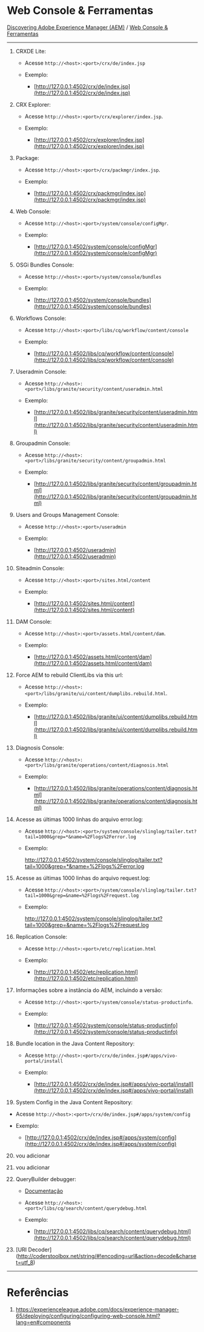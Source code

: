 Web Console & Ferramentas
==================

[Discovering Adobe Experience Manager (AEM)](README.md) / [Web Console & Ferramentas](web-console-e-ferramentas.md)

-------------

1. CRXDE Lite:

    * Acesse `http://<host>:<port>/crx/de/index.jsp`

    * Exemplo:

      * [http://127.0.0.1:4502/crx/de/index.jsp](http://127.0.0.1:4502/crx/de/index.jsp) 



2. CRX Explorer:

    * Acesse  `http://<host>:<port>/crx/explorer/index.jsp`.

    * Exemplo:

      * [http://127.0.0.1:4502/crx/explorer/index.jsp](http://127.0.0.1:4502/crx/explorer/index.jsp) 

3. Package:

    * Acesse  `http://<host>:<port>/crx/packmgr/index.jsp`.

    * Exemplo:

      * [http://127.0.0.1:4502/crx/packmgr/index.jsp](http://127.0.0.1:4502/crx/packmgr/index.jsp)


4.  Web Console:

    * Acesse  `http://<host>:<port>/system/console/configMgr`.

    * Exemplo:

      * [http://127.0.0.1:4502/system/console/configMgr](http://127.0.0.1:4502/system/console/configMgr)


5. OSGi Bundles Console:

    * Acesse  `http://<host>:<port>/system/console/bundles`

    * Exemplo:

      * [http://127.0.0.1:4502/system/console/bundles](http://127.0.0.1:4502/system/console/bundles)

6. Workflows Console:

    * Acesse  `http://<host>:<port>/libs/cq/workflow/content/console`

    * Exemplo:

      * [http://127.0.0.1:4502/libs/cq/workflow/content/console](http://127.0.0.1:4502/libs/cq/workflow/content/console)


7. Useradmin Console:

    * Acesse  `http://<host>:<port>/libs/granite/security/content/useradmin.html`

    * Exemplo:

      * [http://127.0.0.1:4502/libs/granite/security/content/useradmin.html](http://127.0.0.1:4502/libs/granite/security/content/useradmin.html)


8. Groupadmin Console:

    * Acesse  `http://<host>:<port>/libs/granite/security/content/groupadmin.html`

    * Exemplo:

      * [http://127.0.0.1:4502/libs/granite/security/content/groupadmin.html](http://127.0.0.1:4502/libs/granite/security/content/groupadmin.html) 


9. Users and Groups Management Console:

    * Acesse  `http://<host>:<port>/useradmin`

    * Exemplo:

      * [http://127.0.0.1:4502/useradmin](http://127.0.0.1:4502/useradmin)


10. Siteadmin Console:

    * Acesse  `http://<host>:<port>/sites.html/content`

    * Exemplo:

      * [http://127.0.0.1:4502/sites.html/content](http://127.0.0.1:4502/sites.html/content) 


11. DAM Console:

    * Acesse  `http://<host>:<port>/assets.html/content/dam`.

    * Exemplo:

      * [http://127.0.0.1:4502/assets.html/content/dam](http://127.0.0.1:4502/assets.html/content/dam) 


12. Force AEM to rebuild ClientLibs via this url:

    * Acesse  `http://<host>:<port>/libs/granite/ui/content/dumplibs.rebuild.html`.

    * Exemplo:

      * [http://127.0.0.1:4502/libs/granite/ui/content/dumplibs.rebuild.html](http://127.0.0.1:4502/libs/granite/ui/content/dumplibs.rebuild.html) 


13. Diagnosis Console:

    * Acesse  `http://<host>:<port>/libs/granite/operations/content/diagnosis.html`

    * Exemplo:

      * [http://127.0.0.1:4502/libs/granite/operations/content/diagnosis.html](http://127.0.0.1:4502/libs/granite/operations/content/diagnosis.html)

14. Acesse as últimas 1000 linhas do arquivo error.log:

    * Acesse  `http://<host>:<port>/system/console/slinglog/tailer.txt?tail=1000&grep=*&name=%2Flogs%2Ferror.log`

    * Exemplo:

       http://127.0.0.1:4502/system/console/slinglog/tailer.txt?tail=1000&grep=*&name=%2Flogs%2Ferror.log 

15.  Acesse as últimas 1000 linhas do arquivo request.log:

     * Acesse  `http://<host>:<port>/system/console/slinglog/tailer.txt?tail=1000&grep=&name=%2Flogs%2Frequest.log`

     * Exemplo:

         http://127.0.0.1:4502/system/console/slinglog/tailer.txt?tail=1000&grep=&name=%2Flogs%2Frequest.log 

16. Replication Console:

    * Acesse  `http://<host>:<port>/etc/replication.html`

    * Exemplo:

      * [http://127.0.0.1:4502/etc/replication.html](http://127.0.0.1:4502/etc/replication.html) 

17. Informações sobre a instância do AEM, incluindo a versão:

    * Acesse  `http://<host>:<port>/system/console/status-productinfo`.

    * Exemplo:

      * [http://127.0.0.1:4502/system/console/status-productinfo](http://127.0.0.1:4502/system/console/status-productinfo) 

18. Bundle location in the Java Content Repository:

    * Acesse  `http://<host>:<port>/crx/de/index.jsp#/apps/vivo-portal/install`

    * Exemplo:

      * [http://127.0.0.1:4502/crx/de/index.jsp#/apps/vivo-portal/install](http://127.0.0.1:4502/crx/de/index.jsp#/apps/vivo-portal/install) 


19. System Config in the Java Content Repository:

   * Acesse  `http://<host>:<port>/crx/de/index.jsp#/apps/system/config`

   * Exemplo:

      * [http://127.0.0.1:4502/crx/de/index.jsp#/apps/system/config](http://127.0.0.1:4502/crx/de/index.jsp#/apps/system/config) 

  
20. vou adicionar 
21. vou adicionar

22. QueryBuilder debugger:

    * [Documentação](https://experienceleague.adobe.com/docs/experience-manager-64/developing/platform/query-builder/querybuilder-api.html?lang=en#platform)

    * Acesse  `http://<host>:<port>/libs/cq/search/content/querydebug.html`

    * Exemplo:

      * [http://127.0.0.1:4502/libs/cq/search/content/querydebug.html](http://127.0.0.1:4502/libs/cq/search/content/querydebug.html) 

23. [URI Decoder] (http://coderstoolbox.net/string/#!encoding=url&action=decode&charset=utf_8)

-------------

Referências
===========
 1. https://experienceleague.adobe.com/docs/experience-manager-65/deploying/configuring/configuring-web-console.html?lang=en#components
